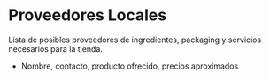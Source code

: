 # Proveedores Locales

Lista de posibles proveedores de ingredientes, packaging y servicios necesarios para la tienda.
- Nombre, contacto, producto ofrecido, precios aproximados